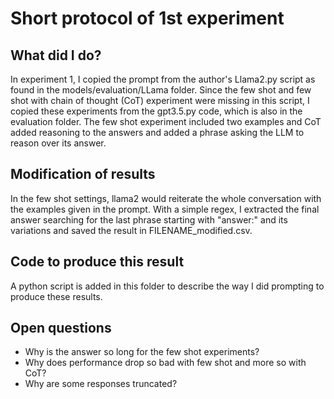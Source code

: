 # Short protocol of 1st experiment

## What did I do?
In experiment 1, I copied the prompt from the author's Llama2.py script as found in the models/evaluation/LLama folder. Since the few shot and few shot with chain of thought (CoT) experiment were missing in this script, I copied these experiments from the gpt3.5.py code, which is also in the evaluation folder. The few shot experiment included two examples and CoT added reasoning to the answers and added a phrase asking the LLM to reason over its answer.

## Modification of results
In the few shot settings, llama2 would reiterate the whole conversation with the examples given in the prompt. With a simple regex, I extracted the final answer searching for the last phrase starting with "answer:" and its variations and saved the result in FILENAME_modified.csv.

## Code to produce this result
A python script is added in this folder to describe the way I did prompting to produce these results.

## Open questions
- Why is the answer so long for the few shot experiments?
- Why does performance drop so bad with few shot and more so with CoT?
- Why are some responses truncated?